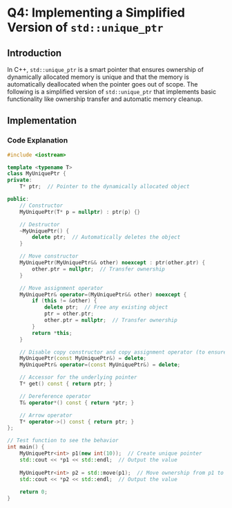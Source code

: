 # Q4: Implementing a Simplified Version of `std::unique_ptr`

## Introduction
In C++, `std::unique_ptr` is a smart pointer that ensures ownership of dynamically allocated memory is unique and that the memory is automatically deallocated when the pointer goes out of scope. The following is a simplified version of `std::unique_ptr` that implements basic functionality like ownership transfer and automatic memory cleanup.

## Implementation

### Code Explanation

```cpp
#include <iostream>

template <typename T>
class MyUniquePtr {
private:
    T* ptr;  // Pointer to the dynamically allocated object

public:
    // Constructor
    MyUniquePtr(T* p = nullptr) : ptr(p) {}

    // Destructor
    ~MyUniquePtr() {
        delete ptr;  // Automatically deletes the object
    }

    // Move constructor
    MyUniquePtr(MyUniquePtr&& other) noexcept : ptr(other.ptr) {
        other.ptr = nullptr;  // Transfer ownership
    }

    // Move assignment operator
    MyUniquePtr& operator=(MyUniquePtr&& other) noexcept {
        if (this != &other) {
            delete ptr;  // Free any existing object
            ptr = other.ptr;
            other.ptr = nullptr;  // Transfer ownership
        }
        return *this;
    }

    // Disable copy constructor and copy assignment operator (to ensure unique ownership)
    MyUniquePtr(const MyUniquePtr&) = delete;
    MyUniquePtr& operator=(const MyUniquePtr&) = delete;

    // Accessor for the underlying pointer
    T* get() const { return ptr; }

    // Dereference operator
    T& operator*() const { return *ptr; }

    // Arrow operator
    T* operator->() const { return ptr; }
};

// Test function to see the behavior
int main() {
    MyUniquePtr<int> p1(new int(10));  // Create unique pointer
    std::cout << *p1 << std::endl;  // Output the value
    
    MyUniquePtr<int> p2 = std::move(p1);  // Move ownership from p1 to p2
    std::cout << *p2 << std::endl;  // Output the value
    
    return 0;
}
